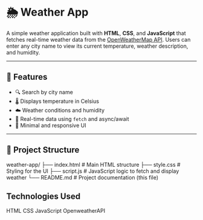# 🌦️ Weather App

A simple weather application built with **HTML**, **CSS**, and **JavaScript** that fetches real-time weather data from the [OpenWeatherMap API](https://openweathermap.org/api). Users can enter any city name to view its current temperature, weather description, and humidity.

---

## 🚀 Features

- 🔍 Search by city name
- 🌡️ Displays temperature in Celsius
- ☁️ Weather conditions and humidity
- 📡 Real-time data using `fetch` and async/await
- 🎨 Minimal and responsive UI

---

## 📂 Project Structure
weather-app/
├── index.html # Main HTML structure
├── style.css # Styling for the UI
├── script.js # JavaScript logic to fetch and display weather
└── README.md # Project documentation (this file)


## Technologies Used
HTML
CSS
JavaScript
OpenweatherAPI
